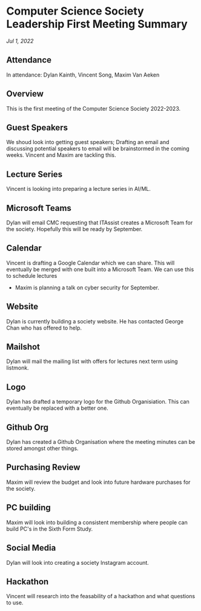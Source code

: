 # Computer Science Society Leadership First Meeting Summary

*Jul 1, 2022*

## Attendance
In attendance: 
Dylan Kainth, Vincent Song, Maxim Van Aeken

## Overview

This is the first meeting of the Computer Science Society 2022-2023. 

## Guest Speakers
We shoud look into getting guest speakers; Drafting an email and discussing potential speakers to email will be brainstormed in the coming weeks.
Vincent and Maxim are tackling this. 

## Lecture Series
Vincent is looking into preparing a lecture series in AI/ML.

## Microsoft Teams
Dylan will email CMC requesting that ITAssist creates a Microsoft Team for the society. Hopefully this will be ready by September.

## Calendar
Vincent is drafting a Google Calendar which we can share. This will eventually be merged with one built into a Microsoft Team.
We can use this to schedule lectures
- Maxim is planning a talk on cyber security for September.

## Website
Dylan is currently building a society website. He has contacted George Chan who has offered to help. 

## Mailshot
Dylan will mail the mailing list with offers for lectures next term using listmonk.

## Logo
Dylan has drafted a temporary logo for the Github Organisiation. This can eventually be replaced with a better one.

## Github Org
Dylan has created a Github Organisation where the meeting minutes can be stored amongst other things.

## Purchasing Review
Maxim will review the budget and look into future hardware purchases for the society.

## PC building
Maxim will look into building a consistent membership where people can build PC's in the Sixth Form Study.

## Social Media
Dylan will look into creating a society Instagram account.

## Hackathon
Vincent will research into the feasability of a hackathon and what questions to use.
